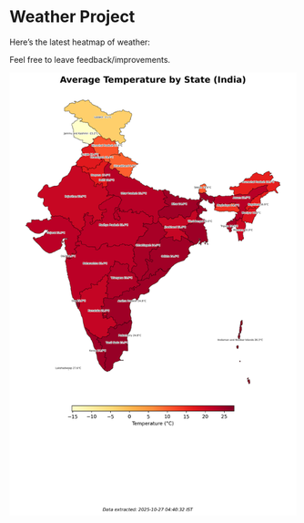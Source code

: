 # Weather Project

Here’s the latest heatmap of weather:

Feel free to leave feedback/improvements.

![India Heatmap](docs/assets/india_heatmap.png?v=FEAA6B)
